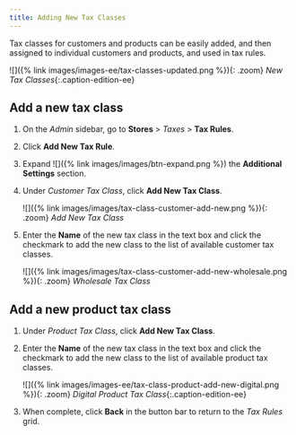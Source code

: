 ```yaml
---
title: Adding New Tax Classes
---
```


Tax classes for customers and products can be easily added, and then assigned to individual customers and products, and used in tax rules.

![]({% link images/images-ee/tax-classes-updated.png %}){: .zoom}
_New Tax Classes_{:.caption-edition-ee}

## Add a new tax class

1. On the _Admin_ sidebar, go to **Stores** > _Taxes_ > **Tax Rules**.

1. Click **Add New Tax Rule**.

1. Expand ![]({% link images/images/btn-expand.png %}) the **Additional Settings** section.

1. Under _Customer Tax Class_, click **Add New Tax Class**.

    ![]({% link images/images/tax-class-customer-add-new.png %}){: .zoom}
    _Add New Tax Class_

1. Enter the **Name** of the new tax class in the text box and click the checkmark to add the new class to the list of available customer tax classes.

    ![]({% link images/images/tax-class-customer-add-new-wholesale.png %}){: .zoom}
    _Wholesale Tax Class_

## Add a new product tax class

1. Under _Product Tax Class_, click **Add New Tax Class**.

1. Enter the **Name** of the new tax class in the text box and click the checkmark to add the new class to the list of available product tax classes.

    ![]({% link images/images-ee/tax-class-product-add-new-digital.png %}){: .zoom}
    _Digital Product Tax Class_{:.caption-edition-ee}

1. When complete, click **Back** in the button bar to return to the _Tax Rules_ grid.
